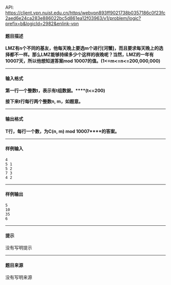 API: https://client.vpn.nuist.edu.cn/https/webvpn893ff9021738b0357186c0f23fc2aed6e24ca283e886022bc5d861ea12f03963/v1/problem/logic?prefix=b&logicId=2982&enlink-vpn

#### 题目描述

**LMZ****有****n****个不同的基友，他每天晚上要选****m****个进行****\[****河蟹****\]****，而且要求每天晚上的选择都不一样。那么****LMZ****能够持续多少个这样的夜晚呢？当然，****LMZ****的一年有****10007****天，所以他想知道答案****mod 10007****的值。****(1<=m<=n<=200,000,000)**

---

#### 输入格式

 **第一行一个整数****t****，表示有****t****组数据。****(t<=200)**

 **接下来****t****行每行两个整数****n, m****，如题意。**

---

#### 输出格式

**T****行，每行一个数，为****C(n, m) mod 10007****的答案。**

---

#### 样例输入
```
4
5 1
5 2
7 3
4 2

```

---

#### 样例输出
```
5
10
35
6
```

---

#### 提示

没有写明提示

---

#### 题目来源

没有写明来源